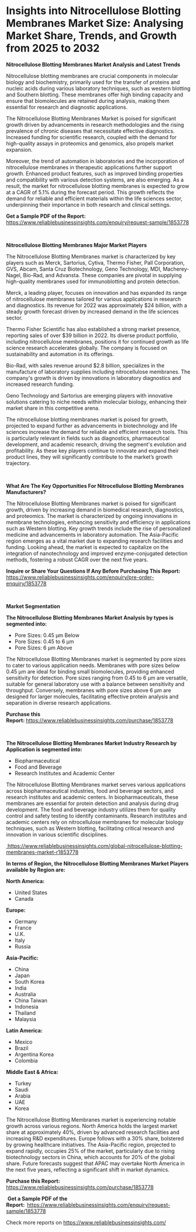 <p><h1>Insights into Nitrocellulose Blotting Membranes Market Size: Analysing Market Share, Trends, and Growth from 2025 to 2032</h1></p><p><strong>Nitrocellulose Blotting Membranes Market Analysis and Latest Trends</strong></p>
<p><p>Nitrocellulose blotting membranes are crucial components in molecular biology and biochemistry, primarily used for the transfer of proteins and nucleic acids during various laboratory techniques, such as western blotting and Southern blotting. These membranes offer high binding capacity and ensure that biomolecules are retained during analysis, making them essential for research and diagnostic applications. </p><p>The Nitrocellulose Blotting Membranes Market is poised for significant growth driven by advancements in research methodologies and the rising prevalence of chronic diseases that necessitate effective diagnostics. Increased funding for scientific research, coupled with the demand for high-quality assays in proteomics and genomics, also propels market expansion. </p><p>Moreover, the trend of automation in laboratories and the incorporation of nitrocellulose membranes in therapeutic applications further support growth. Enhanced product features, such as improved binding properties and compatibility with various detection systems, are also emerging. As a result, the market for nitrocellulose blotting membranes is expected to grow at a CAGR of 5.1% during the forecast period. This growth reflects the demand for reliable and efficient materials within the life sciences sector, underpinning their importance in both research and clinical settings.</p></p>
<p><strong>Get a Sample PDF of the Report:&nbsp;</strong> <a href="https://www.reliablebusinessinsights.com/enquiry/request-sample/1853778?utm_campaign=2789&utm_medium=2&utm_source=Github&utm_content=ia&utm_term=27032025&utm_id=nitrocellulose-blotting-membranes">https://www.reliablebusinessinsights.com/enquiry/request-sample/1853778</a></p>
<p>&nbsp;</p>
<p><strong>Nitrocellulose Blotting Membranes Major Market Players</strong></p>
<p><p>The Nitrocellulose Blotting Membranes market is characterized by key players such as Merck, Sartorius, Cytiva, Thermo Fisher, Pall Corporation, GVS, Abcam, Santa Cruz Biotechnology, Geno Technology, MDI, Macherey-Nagel, Bio-Rad, and Advansta. These companies are pivotal in supplying high-quality membranes used for immunoblotting and protein detection.</p><p>Merck, a leading player, focuses on innovation and has expanded its range of nitrocellulose membranes tailored for various applications in research and diagnostics. Its revenue for 2022 was approximately $24 billion, with a steady growth forecast driven by increased demand in the life sciences sector.</p><p>Thermo Fisher Scientific has also established a strong market presence, reporting sales of over $39 billion in 2022. Its diverse product portfolio, including nitrocellulose membranes, positions it for continued growth as life science research accelerates globally. The company is focused on sustainability and automation in its offerings.</p><p>Bio-Rad, with sales revenue around $2.8 billion, specializes in the manufacture of laboratory supplies including nitrocellulose membranes. The company's growth is driven by innovations in laboratory diagnostics and increased research funding.</p><p>Geno Technology and Sartorius are emerging players with innovative solutions catering to niche needs within molecular biology, enhancing their market share in this competitive arena.</p><p>The nitrocellulose blotting membranes market is poised for growth, projected to expand further as advancements in biotechnology and life sciences increase the demand for reliable and efficient research tools. This is particularly relevant in fields such as diagnostics, pharmaceutical development, and academic research, driving the segment's evolution and profitability. As these key players continue to innovate and expand their product lines, they will significantly contribute to the market’s growth trajectory.</p></p>
<p>&nbsp;</p>
<p><strong>What Are The Key Opportunities For Nitrocellulose Blotting Membranes Manufacturers?</strong></p>
<p><p>The Nitrocellulose Blotting Membranes market is poised for significant growth, driven by increasing demand in biomedical research, diagnostics, and proteomics. The market is characterized by ongoing innovations in membrane technologies, enhancing sensitivity and efficiency in applications such as Western blotting. Key growth trends include the rise of personalized medicine and advancements in laboratory automation. The Asia-Pacific region emerges as a vital market due to expanding research facilities and funding. Looking ahead, the market is expected to capitalize on the integration of nanotechnology and improved enzyme-conjugated detection methods, fostering a robust CAGR over the next five years.</p></p>
<p><strong>Inquire or Share Your Questions If Any Before Purchasing This Report:</strong> <a href="https://www.reliablebusinessinsights.com/enquiry/pre-order-enquiry/1853778?utm_campaign=2789&utm_medium=2&utm_source=Github&utm_content=ia&utm_term=27032025&utm_id=nitrocellulose-blotting-membranes">https://www.reliablebusinessinsights.com/enquiry/pre-order-enquiry/1853778</a></p>
<p>&nbsp;</p>
<p><strong>Market Segmentation</strong></p>
<p><strong>The Nitrocellulose Blotting Membranes Market Analysis by types is segmented into:</strong></p>
<p><ul><li>Pore Sizes: 0.45 µm Below</li><li>Pore Sizes: 0.45 to 6 µm</li><li>Pore Sizes: 6 µm Above</li></ul></p>
<p><p>The Nitrocellulose Blotting Membranes market is segmented by pore sizes to cater to various application needs. Membranes with pore sizes below 0.45 µm are ideal for binding small biomolecules, providing enhanced sensitivity for detection. Pore sizes ranging from 0.45 to 6 µm are versatile, suitable for general laboratory use with a balance between sensitivity and throughput. Conversely, membranes with pore sizes above 6 µm are designed for larger molecules, facilitating effective protein analysis and separation in diverse research applications.</p></p>
<p><strong>Purchase this Report:&nbsp;</strong><a href="https://www.reliablebusinessinsights.com/purchase/1853778?utm_campaign=2789&utm_medium=2&utm_source=Github&utm_content=ia&utm_term=27032025&utm_id=nitrocellulose-blotting-membranes">https://www.reliablebusinessinsights.com/purchase/1853778</a></p>
<p>&nbsp;</p>
<p><strong>The Nitrocellulose Blotting Membranes Market Industry Research by Application is segmented into:</strong></p>
<p><ul><li>Biopharmaceutical</li><li>Food and Beverage</li><li>Research Institutes and Academic Center</li></ul></p>
<p><p>The Nitrocellulose Blotting Membranes market serves various applications across biopharmaceutical industries, food and beverage sectors, and research institutes and academic centers. In biopharmaceuticals, these membranes are essential for protein detection and analysis during drug development. The food and beverage industry utilizes them for quality control and safety testing to identify contaminants. Research institutes and academic centers rely on nitrocellulose membranes for molecular biology techniques, such as Western blotting, facilitating critical research and innovation in various scientific disciplines.</p></p>
<p><a href="https://www.reliablebusinessinsights.com/global-nitrocellulose-blotting-membranes-market-r1853778?utm_campaign=2789&utm_medium=2&utm_source=Github&utm_content=ia&utm_term=27032025&utm_id=nitrocellulose-blotting-membranes">&nbsp;https://www.reliablebusinessinsights.com/global-nitrocellulose-blotting-membranes-market-r1853778</a></p>
<p><strong>In terms of Region, the Nitrocellulose Blotting Membranes Market Players available by Region are:</strong></p>
<p>
    <p> <strong> North America: </strong>
        <ul>
            <li>United States</li>
            <li>Canada</li>
        </ul>
        </p> 
    <p> <strong> Europe: </strong>
        <ul>
            <li>Germany</li>
            <li>France</li>
            <li>U.K.</li>
            <li>Italy</li>
            <li>Russia</li>
        </ul>
        </p> 
    <p> <strong> Asia-Pacific: </strong>
        <ul>
            <li>China</li>
            <li>Japan</li>
            <li>South Korea</li>
            <li>India</li>
            <li>Australia</li>
            <li>China Taiwan</li>
            <li>Indonesia</li>
            <li>Thailand</li>
            <li>Malaysia</li>
        </ul>
        </p> 
    <p> <strong> Latin America: </strong>
        <ul>
            <li>Mexico</li>
            <li>Brazil</li>
            <li>Argentina Korea</li>
            <li>Colombia</li>
        </ul>
        </p> 
    <p> <strong> Middle East & Africa: </strong>
        <ul>
            <li>Turkey</li>
            <li>Saudi</li>
            <li>Arabia</li>
            <li>UAE</li>
            <li>Korea</li>
        </ul>
    </p>
    </p>
<p><p>The Nitrocellulose Blotting Membranes market is experiencing notable growth across various regions. North America holds the largest market share at approximately 40%, driven by advanced research facilities and increasing R&D expenditures. Europe follows with a 30% share, bolstered by growing healthcare initiatives. The Asia-Pacific region, projected to expand rapidly, occupies 25% of the market, particularly due to rising biotechnology sectors in China, which accounts for 20% of the global share. Future forecasts suggest that APAC may overtake North America in the next five years, reflecting a significant shift in market dynamics.</p></p>
<p><strong>Purchase this Report: </strong><a href="https://www.reliablebusinessinsights.com/purchase/1853778?utm_campaign=2789&utm_medium=2&utm_source=Github&utm_content=ia&utm_term=27032025&utm_id=nitrocellulose-blotting-membranes">https://www.reliablebusinessinsights.com/purchase/1853778</a></p>
<p>&nbsp;<strong>Get a Sample PDF of the Report:&nbsp;&nbsp;</strong><a href="https://www.reliablebusinessinsights.com/enquiry/request-sample/1853778?utm_campaign=2789&utm_medium=2&utm_source=Github&utm_content=ia&utm_term=27032025&utm_id=nitrocellulose-blotting-membranes">https://www.reliablebusinessinsights.com/enquiry/request-sample/1853778</a></p>
<p><strong></strong></p>
<p>Check more reports on <a href="https://www.reliablebusinessinsights.com/?utm_campaign=2789&utm_medium=2&utm_source=Github&utm_content=ia&utm_term=27032025&utm_id=nitrocellulose-blotting-membranes">https://www.reliablebusinessinsights.com/</a></p>